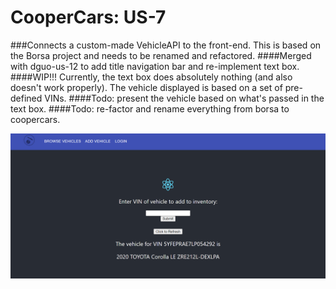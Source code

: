 # CooperCars: US-7 
###Connects a custom-made VehicleAPI to the front-end. This is based on the Borsa project and needs to be renamed and refactored. 
####Merged with dguo-us-12 to add title navigation bar and re-implement text box.
####WIP!!! Currently, the text box does absolutely nothing (and also doesn't work properly). The vehicle displayed is based on a set of pre-defined VINs.
####Todo: present the vehicle based on what's passed in the text box.
####Todo: re-factor and rename everything from borsa to coopercars.

![image1](us-7.png)
